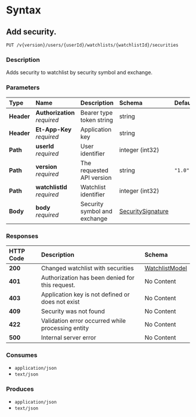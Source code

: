 # Syntax

## Add security.

```text
PUT /v{version}/users/{userId}/watchlists/{watchlistId}/securities
```

### Description

Adds security to watchlist by security symbol and exchange.

### Parameters

| Type | Name | Description | Schema | Default |
| :--- | :--- | :--- | :--- | :--- |
| **Header** | **Authorization**   _required_ | Bearer type token string | string |  |
| **Header** | **Et-App-Key**   _required_ | Application key | string |  |
| **Path** | **userId**   _required_ | User identifier | integer \(int32\) |  |
| **Path** | **version**   _required_ | The requested API version | string | `"1.0"` |
| **Path** | **watchlistId**   _required_ | Watchlist identifier | integer \(int32\) |  |
| **Body** | **body**   _required_ | Security symbol and exchange | [SecuritySignature](../../definitions/#securitysignature) |  |

### Responses

| HTTP Code | Description | Schema |
| :--- | :--- | :--- |
| **200** | Changed watchlist with securities | [WatchlistModel](../../definitions/#watchlistmodel) |
| **401** | Authorization has been denied for this request. | No Content |
| **403** | Application key is not defined or does not exist | No Content |
| **409** | Security was not found | No Content |
| **422** | Validation error occurred while processing entity | No Content |
| **500** | Internal server error | No Content |

### Consumes

* `application/json`
* `text/json`

### Produces

* `application/json`
* `text/json`

